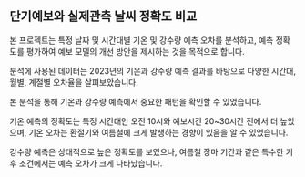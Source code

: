 ## 단기예보와 실제관측 날씨 정확도 비교

본 프로젝트는 특정 날짜 및 시간대별 기온 및 강수량 예측 오차를 분석하고, 예측 정확도를 평가하여 예보 모델의 개선 방안을 제시하는 것을 목적으로 합니다.   

분석에 사용된 데이터는 2023년의 기온과 강수량 예측 결과를 바탕으로 다양한 시간대, 월별, 계절별 오차율을 살펴보았습니다.

본 분석을 통해 기온과 강수량 예측에서 중요한 패턴을 확인할 수 있었습니다.

기온 예측의 정확도는 특정 시간대인 오전 10시와 예보시간 20~30시간 전에서 더 높았으며, 기온 오차는 환절기와 여름철에 크게 발생하는 경향이 있음을 알 수 있었습니다.

강수량 예측은 상대적으로 높은 정확도를 보였으나, 여름철 장마 기간과 같은 특수한 기후 조건에서는 예측 오차가 크게 나타났습니다.